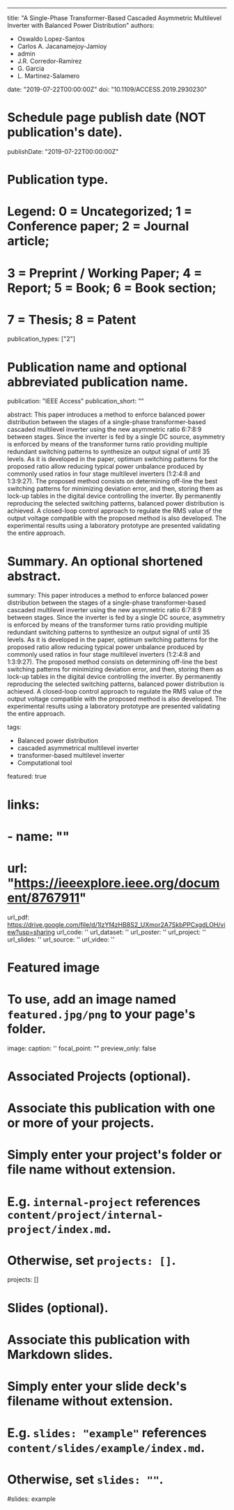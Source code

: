 ---
title: "A Single-Phase Transformer-Based Cascaded Asymmetric Multilevel Inverter with Balanced Power Distribution"
authors:
- Oswaldo Lopez-Santos
- Carlos A. Jacanamejoy-Jamioy
- admin
- J.R. Corredor-Ramírez
- G. Garcia
- L. Martinez-Salamero

date: "2019-07-22T00:00:00Z"
doi: "10.1109/ACCESS.2019.2930230"

# Schedule page publish date (NOT publication's date).
publishDate: "2019-07-22T00:00:00Z"

# Publication type.
# Legend: 0 = Uncategorized; 1 = Conference paper; 2 = Journal article;
# 3 = Preprint / Working Paper; 4 = Report; 5 = Book; 6 = Book section;
# 7 = Thesis; 8 = Patent
publication_types: ["2"]

# Publication name and optional abbreviated publication name.
publication: "IEEE Access"
publication_short: ""

abstract: This paper introduces a method to enforce balanced power distribution between the stages of a single-phase transformer-based cascaded multilevel inverter using the new asymmetric ratio 6:7:8:9 between stages. Since the inverter is fed by a single DC source, asymmetry is enforced by means of the transformer turns ratio providing multiple redundant switching patterns to synthesize an output signal of until 35 levels. As it is developed in the paper, optimum switching patterns for the proposed ratio allow reducing typical power unbalance produced by commonly used ratios in four stage multilevel inverters (1:2:4:8 and 1:3:9:27). The proposed method consists on determining off-line the best switching patterns for minimizing deviation error, and then, storing them as lock-up tables in the digital device controlling the inverter. By permanently reproducing the selected switching patterns, balanced power distribution is achieved. A closed-loop control approach to regulate the RMS value of the output voltage compatible with the proposed method is also developed. The experimental results using a laboratory prototype are presented validating the entire approach.

# Summary. An optional shortened abstract.
summary: This paper introduces a method to enforce balanced power distribution between the stages of a single-phase transformer-based cascaded multilevel inverter using the new asymmetric ratio 6:7:8:9 between stages. Since the inverter is fed by a single DC source, asymmetry is enforced by means of the transformer turns ratio providing multiple redundant switching patterns to synthesize an output signal of until 35 levels. As it is developed in the paper, optimum switching patterns for the proposed ratio allow reducing typical power unbalance produced by commonly used ratios in four stage multilevel inverters (1:2:4:8 and 1:3:9:27). The proposed method consists on determining off-line the best switching patterns for minimizing deviation error, and then, storing them as lock-up tables in the digital device controlling the inverter. By permanently reproducing the selected switching patterns, balanced power distribution is achieved. A closed-loop control approach to regulate the RMS value of the output voltage compatible with the proposed method is also developed. The experimental results using a laboratory prototype are presented validating the entire approach.

tags:
- Balanced power distribution
- cascaded asymmetrical multilevel inverter
- transformer-based multilevel inverter
- Computational tool

featured: true

# links:
# - name: ""
#   url: "https://ieeexplore.ieee.org/document/8767911"
url_pdf: https://drive.google.com/file/d/1IzYf4zHB8S2_UXmor2A7SkbPPCxgdLOH/view?usp=sharing
url_code: ''
url_dataset: ''
url_poster: ''
url_project: ''
url_slides: ''
url_source: ''
url_video: ''

# Featured image
# To use, add an image named `featured.jpg/png` to your page's folder. 
image:
  caption: ''
  focal_point: ""
  preview_only: false

# Associated Projects (optional).
#   Associate this publication with one or more of your projects.
#   Simply enter your project's folder or file name without extension.
#   E.g. `internal-project` references `content/project/internal-project/index.md`.
#   Otherwise, set `projects: []`.
projects: []

# Slides (optional).
#   Associate this publication with Markdown slides.
#   Simply enter your slide deck's filename without extension.
#   E.g. `slides: "example"` references `content/slides/example/index.md`.
#   Otherwise, set `slides: ""`.
#slides: example
